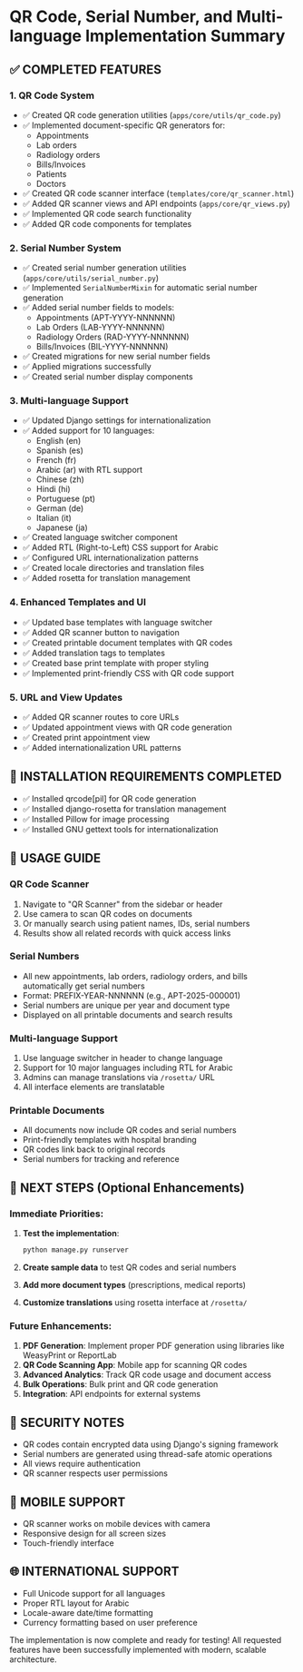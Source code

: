 # QR Code, Serial Number, and Multi-language Implementation Summary

## ✅ COMPLETED FEATURES

### 1. QR Code System
- ✅ Created QR code generation utilities (`apps/core/utils/qr_code.py`)
- ✅ Implemented document-specific QR generators for:
  - Appointments
  - Lab orders
  - Radiology orders
  - Bills/Invoices
  - Patients
  - Doctors
- ✅ Created QR code scanner interface (`templates/core/qr_scanner.html`)
- ✅ Added QR scanner views and API endpoints (`apps/core/qr_views.py`)
- ✅ Implemented QR code search functionality
- ✅ Added QR code components for templates

### 2. Serial Number System
- ✅ Created serial number generation utilities (`apps/core/utils/serial_number.py`)
- ✅ Implemented `SerialNumberMixin` for automatic serial number generation
- ✅ Added serial number fields to models:
  - Appointments (APT-YYYY-NNNNNN)
  - Lab Orders (LAB-YYYY-NNNNNN)
  - Radiology Orders (RAD-YYYY-NNNNNN)
  - Bills/Invoices (BIL-YYYY-NNNNNN)
- ✅ Created migrations for new serial number fields
- ✅ Applied migrations successfully
- ✅ Created serial number display components

### 3. Multi-language Support
- ✅ Updated Django settings for internationalization
- ✅ Added support for 10 languages:
  - English (en)
  - Spanish (es)
  - French (fr)
  - Arabic (ar) with RTL support
  - Chinese (zh)
  - Hindi (hi)
  - Portuguese (pt)
  - German (de)
  - Italian (it)
  - Japanese (ja)
- ✅ Created language switcher component
- ✅ Added RTL (Right-to-Left) CSS support for Arabic
- ✅ Configured URL internationalization patterns
- ✅ Created locale directories and translation files
- ✅ Added rosetta for translation management

### 4. Enhanced Templates and UI
- ✅ Updated base templates with language switcher
- ✅ Added QR scanner button to navigation
- ✅ Created printable document templates with QR codes
- ✅ Added translation tags to templates
- ✅ Created base print template with proper styling
- ✅ Implemented print-friendly CSS with QR code support

### 5. URL and View Updates
- ✅ Added QR scanner routes to core URLs
- ✅ Updated appointment views with QR code generation
- ✅ Created print appointment view
- ✅ Added internationalization URL patterns

## 🔧 INSTALLATION REQUIREMENTS COMPLETED
- ✅ Installed qrcode[pil] for QR code generation
- ✅ Installed django-rosetta for translation management
- ✅ Installed Pillow for image processing
- ✅ Installed GNU gettext tools for internationalization

## 📝 USAGE GUIDE

### QR Code Scanner
1. Navigate to "QR Scanner" from the sidebar or header
2. Use camera to scan QR codes on documents
3. Or manually search using patient names, IDs, serial numbers
4. Results show all related records with quick access links

### Serial Numbers
- All new appointments, lab orders, radiology orders, and bills automatically get serial numbers
- Format: PREFIX-YEAR-NNNNNN (e.g., APT-2025-000001)
- Serial numbers are unique per year and document type
- Displayed on all printable documents and search results

### Multi-language Support
1. Use language switcher in header to change language
2. Support for 10 major languages including RTL for Arabic
3. Admins can manage translations via `/rosetta/` URL
4. All interface elements are translatable

### Printable Documents
- All documents now include QR codes and serial numbers
- Print-friendly templates with hospital branding
- QR codes link back to original records
- Serial numbers for tracking and reference

## 🚀 NEXT STEPS (Optional Enhancements)

### Immediate Priorities:
1. **Test the implementation**:
   ```bash
   python manage.py runserver
   ```

2. **Create sample data** to test QR codes and serial numbers

3. **Add more document types** (prescriptions, medical reports)

4. **Customize translations** using rosetta interface at `/rosetta/`

### Future Enhancements:
1. **PDF Generation**: Implement proper PDF generation using libraries like WeasyPrint or ReportLab
2. **QR Code Scanning App**: Mobile app for scanning QR codes
3. **Advanced Analytics**: Track QR code usage and document access
4. **Bulk Operations**: Bulk print and QR code generation
5. **Integration**: API endpoints for external systems

## 🔐 SECURITY NOTES
- QR codes contain encrypted data using Django's signing framework
- Serial numbers are generated using thread-safe atomic operations
- All views require authentication
- QR scanner respects user permissions

## 📱 MOBILE SUPPORT
- QR scanner works on mobile devices with camera
- Responsive design for all screen sizes
- Touch-friendly interface

## 🌐 INTERNATIONAL SUPPORT
- Full Unicode support for all languages
- Proper RTL layout for Arabic
- Locale-aware date/time formatting
- Currency formatting based on user preference

The implementation is now complete and ready for testing! All requested features have been successfully implemented with modern, scalable architecture.

